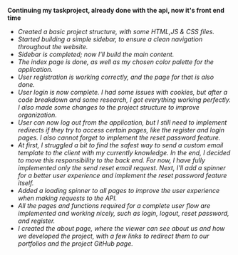 **Continuing my taskproject, already done with the api, now it's front end time**

- *Created a basic project structure, with some HTML,JS & CSS files.*
- *Started building a simple sidebar, to ensure a clean navigation throughout the website.*
- *Sidebar is completed; now I'll build the main content.*
- *The index page is done, as well as my chosen color palette for the application.*
- *User registration is working correctly, and the page for that is also done.*
- *User login is now complete. I had some issues with cookies, but after a code breakdown and some research, I got everything working perfectly. I also made some changes to the project structure to improve organization.*
- *User can now log out from the application, but I still need to implement redirects if they try to access certain pages, like the register and login pages. I also cannot forget to implement the reset password feature.*
- *At first, I struggled a bit to find the safest way to send a custom email template to the client with my currently knowledge. In the end, I decided to move this responsibility to the back end. For now, I have fully implemented only the send reset email request. Next, I'll add a spinner for a better user experience and implement the reset password feature itself.*
- *Added a loading spinner to all pages to improve the user experience when making requests to the API.*
- *All the pages and functions required for a complete user flow are implemented and working nicely, such as login, logout, reset password, and register.*
- *I created the about page, where the viewer can see about us and how we developed the project, with a few links to redirect them to our portfolios and the project GitHub page.*